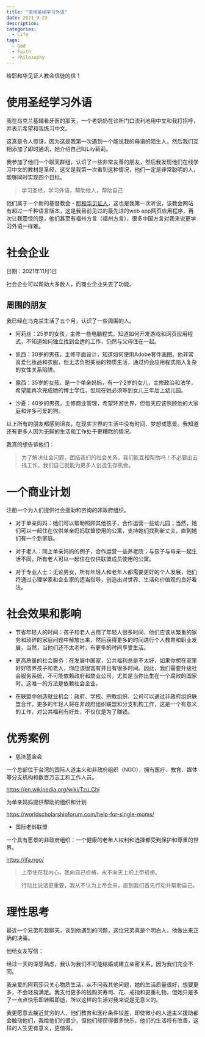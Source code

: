 ```yaml
---
title: "使用圣经学习外语"
date: 2021-9-23
description: 
categories:
  - Life
tags:
  - God
  - Faith
  - Philosophy
---
```


给耶和华见证人教会信徒的信 1

# 使用圣经学习外语

我在乌克兰基辅看牙医的那天，一个老奶奶在诊所门口流利地用中文和我打招呼，并表示希望和我练习中文。

这真是令人惊讶，因为这是我第一次遇到一个能说我的母语的陌生人，然后我们互相添加了即时通讯，她介绍自己叫Lily莉莉。

我参加了他们一个聊天群组，认识了一些非常友善的朋友，然后我发现他们在线学习中文的教材是圣经，这又是我第一次看到这种情况，他们一定是非常聪明的人，能够同时实现四个目标。

> 学习圣经，学习外语，帮助他人，帮助自己

他们属于一个新的基督教会 - [耶和华见证人](https://www.jw.org/en/)，这也是我第一次听说，该教会网站有超过一千种语言版本，这是我目前见过的最先进的web app网页应用程序，再次让我震惊的是，他们甚至有福州方言（福州方言），很多中国方言对我来说更学习外语一样难。


# 社会企业

日期：2021年11月1日

社会企业可以帮助大多数人，而商业企业失去了功能。

## 周围的朋友
我已经在乌克兰生活了五个月，认识了一些周围的人。

- 阿莉丝：25岁的女孩，主修一些电脑程式，知道如何开发游戏和网页应用程式，不知道如何独立找到合适的工作，仍然与父母住在一起。

- 凯西：30岁的男孩，主修平面设计，知道如何使用Adobe套件画图。他非常喜爱化妆品和衣服，但无法负担美丽的物质生活，通过约会应用程式陷入复杂的女性关系陷阱。

- 露西：35岁的女孩，是一个单亲妈妈，有一个2岁的女儿，主修政治和法学，希望能再次完成她的博士学位，但现在她必须等到女儿三年后上幼儿园。

- 沙夏：40岁的男孩，主修商业管理，希望环游世界，但每天应该照顾他的大家庭和许多可爱的狗。

以上所有的朋友都感到沮丧，在现实世界的生活中没有时间、梦想或愿景。我知道还有更多人因为无聊的生活和工作处于更糟糕的情况。

我真的想告诉他们：

>为了解决社会问题，团结我们的社会关系，我们能互相帮助吗！不必要出去找工作，我们自己就能为更多人创造生存机会。


# 一个商业计划

注册一个为人们提供社会援助和咨询的非政府组织。

- 对于单亲妈妈：她们可以帮助照顾其他孩子，合作运营一些幼儿园；当然，她们可以一起住在仅供单亲妈妈联盟使用的公寓，支持她们找到新丈夫，直到她们有一个新家庭。

- 对于老人：同上单亲妈妈的例子，合作运营一些养老院；与孩子与母亲一起生活不同，所有老人可以一起住在仅供联盟成员使用的公寓。

- 对于专业人士：无论男女，所有年轻人和老年人都需要更好的个人发展，他们将通过心理学家和企业家的适当指导，创造出对世界、生活和价值观的良好看法。

# 社会效果和影响
- 节省年轻人的时间：孩子和老人占用了年轻人很多时间，他们应该从繁重的家务和琐碎的家庭问题中解放出来，然后获得更多的时间进行个人教育和职业发展，当然，当他们还不太老时，有更多的时间享受生活。

- 更高质量的社会服务：在发展中国家，公共福利总是不太好，如果你想在家里好好喂养孩子和老人，你应该很富有并且有很多时间。因此，我们需要升级社会服务系统，不可能依赖政府和商业公司，尤其是当你出生在一个腐败的国家时。这唯一的方法是依赖社会企业。

- 在联盟中创造就业机会：政府、学校、宗教组织、公司可以通过非政府组织联盟合作，更多的年轻人将在非政府组织联盟和分支机构工作，这是一个有意义的工作，对公共福利有好处，不仅仅是为了赚钱。

# 优秀案例

- 慈济基金会

一个总部位于台湾的国际人道主义和非政府组织（NGO），拥有医疗、教育、媒体等分支机构和数百万志工和工作人员。

https://en.wikipedia.org/wiki/Tzu_Chi

为单亲妈妈提供帮助的组织和计划

https://worldscholarshipforum.com/help-for-single-moms/

- 国际老龄联盟

一个具有愿景的非政府组织：一个健康的老年人权利和选择都受到保护和尊重的世界。

https://ifa.ngo/

> 上帝住在我内心，我向自己祈祷，永不向天上的上帝祈祷。

> 行动比说话更重要，我从不认为上帝会来，直到我们首先行动并帮助自己。

# 理性思考

最近一个兄弟和我聊天，谈到他遇到的问题，这位兄弟真是个明白人，他做出来正确的决策。

他给女友写信：

经过一天的深思熟虑，我认为我们不可能结婚或建立亲密关系，因为我们完全不同。

我亲爱的阿莉莎只关心物质生活，从不问我其他问题，她的生活质量很好，想要更多，不会轻易满足。我支付更多的钱购买寿司、花、戒指和更重礼物，但她只是多了一点点快乐即转瞬即逝，所以这样的生活对我来说是无意义的。

我更愿意去接近贫穷的人，他们教育和医疗条件较差，即使微小的人道主义援助都会触动他们，我给他们的很少，但他们却获得很多快乐，他们的生活将有改善，这样的人生更有意义，更值得。